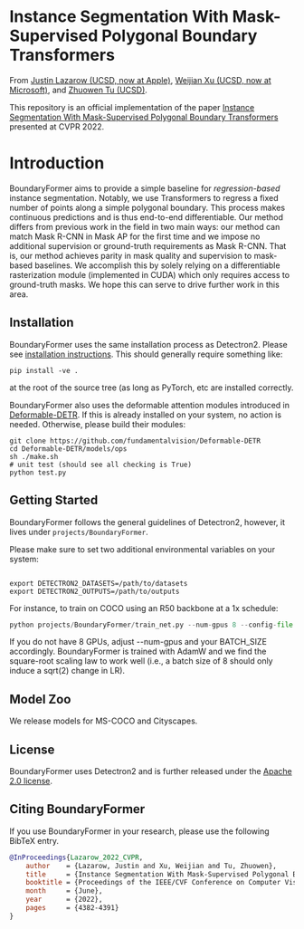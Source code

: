 # Instance Segmentation With Mask-Supervised Polygonal Boundary Transformers

From [Justin Lazarow (UCSD, now at Apple)](),  [Weijian Xu (UCSD, now at Microsoft)](https://weijianxu.com), and [Zhuowen Tu (UCSD)](https://pages.ucsd.edu/~ztu).

This repository is an official implementation of the paper [Instance Segmentation With Mask-Supervised Polygonal Boundary Transformers](https://openaccess.thecvf.com/content/CVPR2022/papers/Lazarow_Instance_Segmentation_With_Mask-Supervised_Polygonal_Boundary_Transformers_CVPR_2022_paper.pdf) presented at CVPR 2022.

# Introduction

BoundaryFormer aims to provide a simple baseline for _regression-based_ instance segmentation. Notably, we use Transformers to regress a fixed number of points along
a simple polygonal boundary. This process makes continuous predictions and is thus end-to-end differentiable. Our method differs from previous work in the field in two
main ways: our method can match Mask R-CNN in Mask AP for the first time and we impose no additional supervision or ground-truth requirements as Mask R-CNN. That is,
our method achieves parity in mask quality and supervision to mask-based baselines. We accomplish this by solely relying on a differentiable rasterization module (implemented in CUDA)
which only requires access to ground-truth masks. We hope this can serve to drive further work in this area.

## Installation

BoundaryFormer uses the same installation process as Detectron2. Please see [installation instructions](https://detectron2.readthedocs.io/tutorials/install.html). This
should generally require something like:

``` shell
pip install -ve .
```

at the root of the source tree (as long as PyTorch, etc are installed correctly.

BoundaryFormer also uses the deformable attention modules introduced in [Deformable-DETR](https://github.com/fundamentalvision/Deformable-DETR). If this
is already installed on your system, no action is needed. Otherwise, please build their modules:

```
git clone https://github.com/fundamentalvision/Deformable-DETR
cd Deformable-DETR/models/ops
sh ./make.sh
# unit test (should see all checking is True)
python test.py
```

## Getting Started

BoundaryFormer follows the general guidelines of Detectron2, however, it lives under ```projects/BoundaryFormer```.

Please make sure to set two additional environmental variables on your system:

``` shell

export DETECTRON2_DATASETS=/path/to/datasets
export DETECTRON2_OUTPUTS=/path/to/outputs
```

For instance, to train on COCO using an R50 backbone at a 1x schedule:

``` python
python projects/BoundaryFormer/train_net.py --num-gpus 8 --config-file projects/BoundaryFormer/configs/COCO-InstanceSegmentation/boundaryformer_rcnn_R_50_FPN_1x.yaml COMMENT "hello model"
```

If you do not have 8 GPUs, adjust --num-gpus and your BATCH_SIZE accordingly. BoundaryFormer is trained with AdamW and we find the square-root scaling law to work well (i.e., a batch size of 8 should only induce a sqrt(2) change in LR).

## Model Zoo

We release models for MS-COCO and Cityscapes.

## License

BoundaryFormer uses Detectron2 and is further released under the [Apache 2.0 license](LICENSE).

## Citing BoundaryFormer

If you use BoundaryFormer in your research, please use the following BibTeX entry.

```BibTeX
@InProceedings{Lazarow_2022_CVPR,
    author    = {Lazarow, Justin and Xu, Weijian and Tu, Zhuowen},
    title     = {Instance Segmentation With Mask-Supervised Polygonal Boundary Transformers},
    booktitle = {Proceedings of the IEEE/CVF Conference on Computer Vision and Pattern Recognition (CVPR)},
    month     = {June},
    year      = {2022},
    pages     = {4382-4391}
}
```
